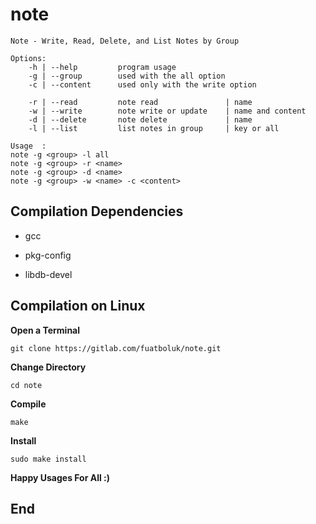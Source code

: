 # note

    Note - Write, Read, Delete, and List Notes by Group

    Options:
        -h | --help	        program usage
        -g | --group        used with the all option
        -c | --content      used only with the write option

        -r | --read         note read               | name
        -w | --write        note write or update    | name and content
        -d | --delete       note delete             | name
        -l | --list         list notes in group     | key or all

    Usage  :
    note -g <group> -l all
    note -g <group> -r <name>
    note -g <group> -d <name>
    note -g <group> -w <name> -c <content>


## Compilation Dependencies

*  gcc

*  pkg-config

*  libdb-devel



## Compilation on Linux


**Open a Terminal**

`git clone https://gitlab.com/fuatboluk/note.git`

**Change Directory**

`cd note`

**Compile**

`make`

**Install**

`sudo make install`

**Happy Usages For All :)**

## End